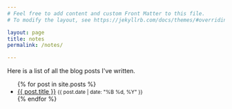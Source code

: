 ```yaml
---
# Feel free to add content and custom Front Matter to this file.
# To modify the layout, see https://jekyllrb.com/docs/themes/#overriding-theme-defaults

layout: page
title: notes
permalink: /notes/

---
```


Here is a list of all the blog posts I've written.

<ul>
  {% for post in site.posts %}
    <li>
      <a href="{{ post.url | relative_url }}">{{ post.title }}</a>
      <small>{{ post.date | date: "%B %d, %Y" }}</small>
    </li>
  {% endfor %}
</ul>
